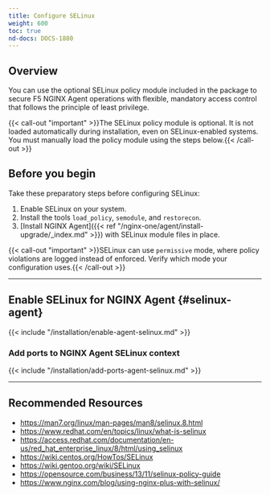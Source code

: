 ```yaml
---
title: Configure SELinux
weight: 600
toc: true
nd-docs: DOCS-1880
---
```


## Overview

You can use the optional SELinux policy module included in the package to secure F5 NGINX Agent operations with flexible, mandatory access control that follows the principle of least privilege.

{{< call-out "important" >}}The SELinux policy module is optional. It is not loaded automatically during installation, even on SELinux-enabled systems. You must manually load the policy module using the steps below.{{< /call-out >}}

## Before you begin

Take these preparatory steps before configuring SELinux:

1. Enable SELinux on your system.
2. Install the tools `load_policy`, `semodule`, and `restorecon`.
3. [Install NGINX Agent]({{< ref "/nginx-one/agent/install-upgrade/_index.md" >}}) with SELinux module files in place.

{{< call-out "important" >}}SELinux can use `permissive` mode, where policy violations are logged instead of enforced. Verify which mode your configuration uses.{{< /call-out >}}

---

## Enable SELinux for NGINX Agent {#selinux-agent}

{{< include "/installation/enable-agent-selinux.md" >}}

### Add ports to NGINX Agent SELinux context

{{< include "/installation/add-ports-agent-selinux.md" >}}

---

## Recommended Resources

- <https://man7.org/linux/man-pages/man8/selinux.8.html>
- <https://www.redhat.com/en/topics/linux/what-is-selinux>
- <https://access.redhat.com/documentation/en-us/red_hat_enterprise_linux/8/html/using_selinux>
- <https://wiki.centos.org/HowTos/SELinux>
- <https://wiki.gentoo.org/wiki/SELinux>
- <https://opensource.com/business/13/11/selinux-policy-guide>
- <https://www.nginx.com/blog/using-nginx-plus-with-selinux/>